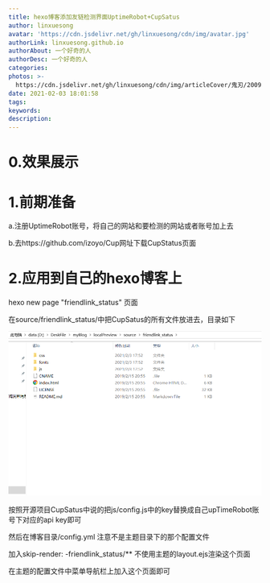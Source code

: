 ```yaml
---
title: hexo博客添加友链检测界面UptimeRobot+CupSatus
author: linxuesong
avatar: 'https://cdn.jsdelivr.net/gh/linxuesong/cdn/img/avatar.jpg'
authorLink: linxuesong.github.io
authorAbout: 一个好奇的人
authorDesc: 一个好奇的人
categories: 
photos: >-
  https://cdn.jsdelivr.net/gh/linxuesong/cdn/img/articleCover/鬼刃/200929110029-3-1200.jpg
date: 2021-02-03 18:01:58
tags:
keywords:
description:
---
```


# 0.效果展示

# 1.前期准备

a.注册UptimeRobot账号，将自己的网站和要检测的网站或者账号加上去

b.去https://github.com/izoyo/Cup网址下载CupStatus页面

# 2.应用到自己的hexo博客上

hexo new page "friendlink_status" 页面

在source/friendlink_status/中把CupSatus的所有文件放进去，目录如下

![image-20210203180642121](https://raw.githubusercontent.com/linxuesong/TyporaPictures/master/img/20210203180649.png)

按照开源项目CupSatus中说的把js/config.js中的key替换成自己upTimeRobot账号下对应的api key即可





然后在博客目录/config.yml  注意不是主题目录下的那个配置文件

加入skip-render:   -friendlink_status/**  不使用主题的layout.ejs渲染这个页面

在主题的配置文件中菜单导航栏上加入这个页面即可